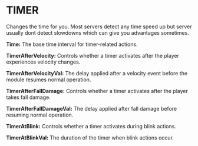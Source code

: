 # TIMER
Changes the time for you. Most servers detect any time speed up but server usually dont detect slowdowns which can give you advantages sometimes.

**Time:**
The base time interval for timer-related actions.

**TimerAfterVelocity:**
Controls whether a timer activates after the player experiences velocity changes.

**TimerAfterVelocityVal:**
The delay applied after a velocity event before the module resumes normal operation.

**TimerAfterFallDamage:**
Controls whether a timer activates after the player takes fall damage.

**TimerAfterFallDamageVal:**
The delay applied after fall damage before resuming normal operation.

**TimerAtBlink:**
Controls whether a timer activates during blink actions.

**TimerAtBlinkVal:**
The duration of the timer when blink actions occur.

